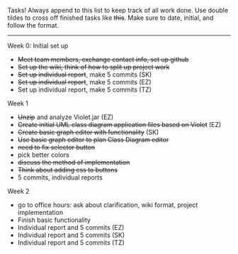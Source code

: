 Tasks! Always append to this list to keep track of all work done. Use double tildes to cross off finished tasks like ~~this~~. Make sure to date, initial, and follow the format.

***

Week 0: Initial set up
* ~~Meet team members, exchange contact info, set up github~~
* ~~Set up the wiki, think of how to split up project work~~
* ~~Set up individual report~~, make 5 commits (SK)
* ~~Set up individual report~~, make 5 commits (EZ)
* Set up individual report, make 5 commits (TZ)

Week 1
* ~~Unzip~~ and analyze Violet.jar (EZ)
* ~~Create initial UML class diagram application files based on Violet~~ (EZ)
* ~~Create basic graph editor with functionality~~ (SK)
* ~~Use basic graph editor to plan Class Diagram editor~~
* ~~need to fix selector button~~
* pick better colors
* ~~discuss the method of implementation~~
* ~~Think about adding css to buttons~~
* 5 commits, individual reports

Week 2
* go to office hours: ask about clarification, wiki format, project implementation
* Finish basic functionality
* Individual report and 5 commits (EZ)
* Individual report and 5 commits (SK)
* Individual report and 5 commits (TZ)





